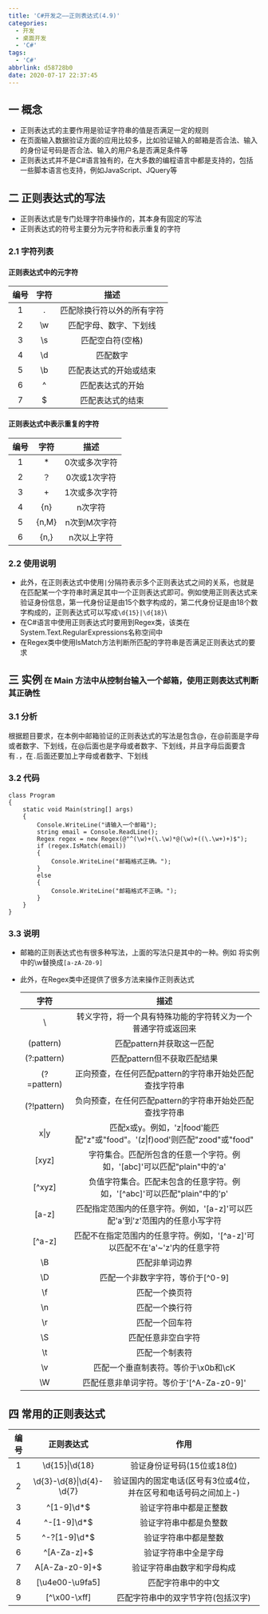 ```yaml
---
title: 'C#开发之——正则表达式(4.9)'
categories:
  - 开发
  - 桌面开发
  - 'C#'
tags:
  - 'C#'
abbrlink: d58728b0
date: 2020-07-17 22:37:45
---
```

## 一  概念

* 正则表达式的主要作用是验证字符串的值是否满足一定的规则
* 在页面输入数据验证方面的应用比较多，比如验证输入的邮箱是否合法、输入的身份证号码是否合法、输入的用户名是否满足条件等
* 正则表达式并不是C#语言独有的，在大多数的编程语言中都是支持的，包括一些脚本语言也支持，例如JavaScript、JQuery等

<!--more-->

## 二 正则表达式的写法

* 正则表达式是专门处理字符串操作的，其本身有固定的写法
* 正则表达式的符号主要分为元字符和表示重复的字符

### 2.1 字符列表

#### 正则表达式中的元字符

| 编号 | 字符 |            描述            |
| :--: | :--: | :------------------------: |
|  1   |  .   | 匹配除换行符以外的所有字符 |
|  2   |  \w  |   匹配字母、数字、下划线   |
|  3   |  \s  |      匹配空白符(空格)      |
|  4   |  \d  |          匹配数字          |
|  5   |  \b  |   匹配表达式的开始或结束   |
|  6   |  ^   |      匹配表达式的开始      |
|  7   |  $   |      匹配表达式的结束      |

####  正则表达式中表示重复的字符

| 编号 | 字符  |     描述      |
| :--: | :---: | :-----------: |
|  1   |   *   | 0次或多次字符 |
|  2   |  ？   | 0次或1次字符  |
|  3   |   +   | 1次或多次字符 |
|  4   |  {n}  |    n次字符    |
|  5   | {n,M} | n次到M次字符  |
|  6   | {n,}  |  n次以上字符  |

### 2.2 使用说明

* 此外，在正则表达式中使用`|`分隔符表示多个正则表达式之间的关系，也就是在匹配某一个字符串时满足其中一个正则表达式即可。例如使用正则表达式来验证身份信息，第一代身份证是由15个数字构成的，第二代身份证是由18个数字构成的，正则表达式可以写成`\d{15}|\d{18}`\
* 在C#语言中使用正则表达式时要用到Regex类，该类在System.Text.RegularExpressions名称空间中
* 在Regex类中使用IsMatch方法判断所匹配的字符串是否满足正则表达式的要求

## 三 实例<font size=3> 在 Main 方法中从控制台输入一个邮箱，使用正则表达式判断其正确性 </font>

### 3.1 分析

根据题目要求，在本例中邮箱验证的正则表达式的写法是包含@，在@前面是字母或者数字、下划线，在@后面也是字母或者数字、下划线，并且字母后面要含有`.`，在`.`后面还要加上字母或者数字、下划线

### 3.2 代码

```
class Program
{
    static void Main(string[] args)
    {
        Console.WriteLine("请输入一个邮箱");
        string email = Console.ReadLine();
        Regex regex = new Regex(@"^(\w)+(\.\w)*@(\w)+((\.\w+)+)$");
        if (regex.IsMatch(email))
        {
            Console.WriteLine("邮箱格式正确。");
        }
        else
        {
            Console.WriteLine("邮箱格式不正确。");
        }
    }
}
```

### 3.3 说明

* 邮箱的正则表达式也有很多种写法，上面的写法只是其中的一种。例如 将实例中的\w替换成`[a-zA-Z0-9]`

* 此外，在Regex类中还提供了很多方法来操作正则表达式

  |    字符     |                             描述                             |
  | :---------: | :----------------------------------------------------------: |
  |      \      | 转义字符，将一个具有特殊功能的字符转义为一个普通字符或返回来 |
  |  (pattern)  |                  匹配pattern并获取这一匹配                   |
  | (?:pattern) |                 匹配pattern但不获取匹配结果                  |
  | (?=pattern) |   正向预查，在任何匹配pattern的字符串开始处匹配查找字符串    |
  | (?!pattern) |   负向预查，在任何匹配pattern的字符串开始处匹配查找字符串    |
  |    x\|y     | 匹配x或y。例如，'z\|food'能匹配"z"或"food"。'(z\|f)ood'则匹配"zood"或"food" |
  |    [xyz]    | 字符集合。匹配所包含的任意一个字符。例如，'\[abc]'可以匹配"plain"中的'a' |
  |   [^xyz]    | 负值字符集合。匹配未包含的任意字符。例如，'\[^abc]'可以匹配"plain"中的'p' |
  |    [a-z]    | 匹配指定范围内的任意字符。例如，'[a-z]'可以匹配'a'到'z'范围内的任意小写字符 |
  |   [^a-z]    | 匹配不在指定范围内的任意字符。例如，'\[^a-z]'可以匹配不在'a'~'z'内的任意字符 |
  |     \B      |                        匹配非单词边界                        |
  |     \D      |              匹配一个非数字字符，等价于\[^0-9]               |
  |     \f      |                        匹配一个换页符                        |
  |     \n      |                        匹配一个换行符                        |
  |     \r      |                        匹配一个回车符                        |
  |     \S      |                      匹配任意非空白字符                      |
  |     \t      |                        匹配一个制表符                        |
  |     \v      |             匹配一个垂直制表符。等价于\x0b和\cK              |
  |     \W      |          匹配任意非单词字符。等价于'\[^A-Za-z0-9]'           |

## 四 常用的正则表达式

| 编号 | 正则表达式 | 作用 |
| :--: | :--------: | :--: |
|  1   |   \\d{15}\|\\d{18}   | 验证身份证号码(15位或18位) |
|  2   | \\d{3}-\\d{8}\|\\d{4}-\\d{7} | 验证国内的固定电话(区号有3位或4位，并在区号和电话号码之间加上-) |
|  3   | ^[1-9]\\d*$ | 验证字符串中都是正整数 |
|  4   | ^-[1-9]\d*$ | 验证字符串中都是负整数 |
|  5   | ^-?[1-9]\\d*$ | 验证字符串中都是整数 |
|  6   | ^[A-Za-z]+$ | 验证字符串中全是字母 |
| 7 | A[A-Za-z0-9]+$ | 验证字符串由数字和字母构成 |
| 8 | [\u4e00-\\u9fa5] | 匹配字符串中的中文 |
| 9 | [^\\x00-\\xff] | 匹配字符串中的双字节字符(包括汉字) |

